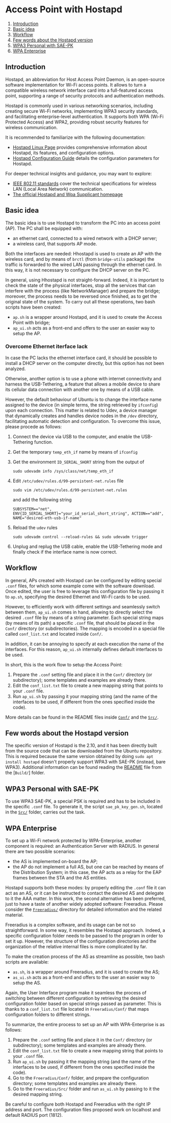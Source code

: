 # Access Point with Hostapd

1. [Introduction](#introduction)
2. [Basic idea](#basic-idea)
3. [Workflow](#workflow)
4. [Few words about the Hostapd version](#few-words-about-the-hostapd-version)
5. [WPA3 Personal with SAE-PK](#wpa3-personal-with-sae-pk)
6. [WPA Enterprise](#wpa-enterprise)

## Introduction

Hostapd, an abbreviation for Host Access Point Daemon, is an open-source software implementation for Wi-Fi access points. It allows to turn a compatible wireless network interface card into a full-featured access point, supporting a range of security protocols and authentication methods.

Hostapd is commonly used in various networking scenarios, including creating secure Wi-Fi networks, implementing WPA3 security standards, and facilitating enterprise-level authentication. It supports both WPA (Wi-Fi Protected Access) and WPA2, providing robust security features for wireless communication.

It is recommended to familiarize with the following documentation:

- [Hostapd Linux Page](https://wireless.wiki.kernel.org/en/users/documentation/hostapd) provides comprehensive information about Hostapd, its features, and configuration options.
- [Hostapd Configuration Guide](https://w1.fi/cgit/hostap/plain/hostapd/hostapd.conf) details the configuration parameters for Hostapd.

For deeper technical insights and guidance, you may want to explore:

- [IEEE 802.11 standards](https://www.ieee802.org/11/) cover the technical specifications for wireless LAN (Local Area Network) communication.
- [The official Hostapd and Wpa Supplicant homepage](https://w1.fi/)

## Basic idea

The basic idea is to use Hostapd to transform the PC into an access point (AP).
The PC shall be equipped with:

- an ethernet card, connected to a wired network with a DHCP server;
- a wireless card, that supports AP mode.

Both the interfaces are needed: Hhostapd is used to create an AP with the wireless card, and by means of `brctl` (from `bridge-utils` package) the traffic is forwarded to the wired LAN passing through the ethernet card. In this way, it is not necessary to configure the DHCP server on the PC.

In general, using Hhostapd is not straight-forward. Indeed, it is important to check the state of the physical interfaces, stop all the services that can interfere with the process (like NetworkManager) and prepare the bridge;
moreover, the process needs to be reversed once finished, as to get the original state of the system.
To carry out all these operations, two bash scripts have been created:

- `ap.sh` is a wrapper around Hostapd, and it is used to create the Access Point with bridge;
- `ap_ui.sh` acts as a front-end and offers to the user an easier way to setup the AP.

### Overcome Ethernet iterface lack

In case the PC lacks the ethernet interface card, it should be possible to install a DHCP server on the computer directly, but this option has not been analyzed.

Otherwise, another option is to use a phone with internet connectivity and harness the USB-Tethering, a feature that allows a mobile device to share its cellular data connection with another one by means of a USB cable.

However, the default behaviour of Ubuntu is to change the interface name assigned to the device (in simple terms, the string retrieved by `ifconfig`) upon each connection. This matter is related to Udev, a device manager that dynamically creates and handles device nodes in the `/dev` directory, facilitating automatic detection and configuration. To overcome this issue, please procede as follows:

1. Connect the device via USB to the computer, and enable the USB-Tethering function.

2. Get the temporary `temp_eth_if` name by means of `ifconfig`

3. Get the environment `ID_SERIAL_SHORT` string from the output of

    ```
    sudo udevadm info /sys/class/net/temp_eth_if
    ```

3. Edit `/etc/udev/rules.d/99-persistent-net.rules` file
   
    ```
    sudo vim /etc/udev/rules.d/99-persistent-net.rules
    ```

    and add the following string

    ```
    SUBSYSTEM=="net", ENV{ID_SERIAL_SHORT}="your_id_serial_short_string", ACTION=="add", NAME="desired-eth-usb-if-name"
    ```

4. Reload the `udev` rules

   ```
   sudo udevadm control --reload-rules && sudo udevadm trigger
   ```

5. Unplug and replug the USB cable, enable the USB-Tethering mode and finally check if the interface name is now correct.


## Workflow

In general, APs created with Hostapd can be configured by editing special `.conf` files, for which some example come with the software download.
Once edited, the user is free to leverage this configuration file by passing it to `ap.sh`, specifying the desired Ethernet and Wi-Fi cards to be used.

However, to efficiently work with different settings and seamlessly switch between them, `ap_ui.sh` comes in hand, allowing to directly select the desired `.conf` file by means of a string parameter. Each special string maps (by means of its path) a specific `.conf` file, that should be placed in the `Conf/` directory (or subdirectories). The mapping is encoded in a special file called `conf_list.txt` and located inside `Conf/`.

In addition, it can be annoying to specify at each execution the name of the interfaces. For this reason, `ap_ui.sh` internally defines default interfaces to be used.

In short, this is the work flow to setup the Access Point:

1. Prepare the `.conf` setting file and place it in the `Conf/` directory (or subdirectory); some templates and examples are already there.
2. Edit the `conf_list.txt` file to create a new mapping string that points to your `.conf` file.
3. Run `ap_ui.sh` by passing it your mapping string (and the name of the interfaces to be used, if different from the ones specified inside the code).

More details can be found in the README files inside [`Conf/`](Conf/) and the [`Src/`](Src/).

## Few words about the Hostapd version

The specific version of Hostapd is the 2.10, and it has been directly built from the source code that can be downloaded from the Ubuntu repository.
This is required because the same version obtained by doing `sudo apt install hostapd` doesn't properly support WPA3 with SAE-PK (instead, bare WPA3).
Additional information can be found reading the [README](Build/README.md) file from the [`Build/`] folder.

## WPA3 Personal with SAE-PK

To use WPA3 SAE-PK, a special PSK is required and has to be included in the specific `.conf` file. To generate it, the script `sae_pk_key_gen.sh`, located in the [`Src/`](Src/) folder, carries out the task.

## WPA Enterprise

To set up a Wi-Fi network protected by WPA-Enterprise, another component is required: an Authentication Server with RADIUS. In general there are two possible scenarios:

- the AS is implemented on-board the AP;
- the AP do not implement a full AS, but one can be reached by means of the Distribution System; in this case, the AP acts as a relay for the EAP frames between the STA and the AS entities.

Hostapd supports both these modes: by properly editing the `.conf` file it can act as an AS, or it can be instructed to contact the desired AS and delegate to it the AAA matter.
In this work, the second alternative has been preferred, just to have a taste of another widely adopted software: Freeradius. Please consider the [`Freeradius/`](../Freeradius/) directory for detailed information and the related material.

Freeradius is a complex software, and its usage can be not so straightforward.
In some way, it resembles the Hostapd approach. Indeed, a specific configuration folder needs to be passed to the program in order to set it up. However, the structure of the configuration directories and the organization of the relative internal files is more complicated by far.

To make the creation process of the AS as streamline as possible, two bash scripts are available:

- `as.sh`, is a wrapper around Freeradius, and it is used to create the AS;
- `as_ui.sh` acts as a front-end and offers to the user an easier way to setup the AS.

Again, the User Interface program make it seamless the process of switching between different configuration by retrieving the desired configuration folder based on special strings passed as parameter. This is thanks to a `conf_list.txt` file located in `Freeradius/Conf/` that maps configuration folders to different strings.

To summarize, the entire process to set up an AP with WPA-Enterprise is as follows:

1. Prepare the `.conf` setting file and place it in the `Conf/` directory (or subdirectory); some templates and examples are already there.
2. Edit the `conf_list.txt` file to create a new mapping string that points to your `.conf` file.
3. Run `ap_ui.sh` by passing it the mapping string (and the name of the interfaces to be used, if different from the ones specified inside the code).
4. Go to the `Freeradius/Conf/` folder, and prepare the configuration directory; some templates and examples are already there.
5. Go to the `Freeradius/Src/` folder and run `as_ui.sh` by passing to it the desired mapping string.

Be careful to configure both Hostapd and Freeradius with the right IP address and port. The configuration files proposed work on localhost and default RADIUS port (1812).

